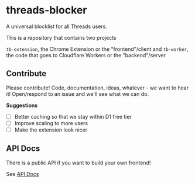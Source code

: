 # threads-blocker

A universal blocklist for all Threads users.

This is a repository that contains two projects

`tb-extension`, the Chrome Extension or the "frontend"/client and `tb-worker`, the code that goes to Cloudflare Workers or the "backend"/server

## Contribute

Please contribute! Code, documentation, ideas, whatever - we want to hear it! Open/respond to an issue and we'll see what we can do.

**Suggestions**

- [ ] Better caching so that we stay within D1 free tier
- [ ] Improve scaling to more users
- [ ] Make the extension look nicer

## API Docs

There is a public API if you want to build your own frontend!

See [API Docs](./tb-worker/README.md)
